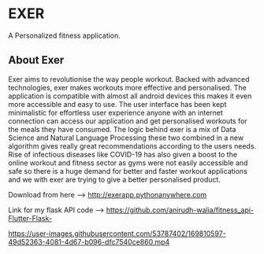 # EXER

A Personalized fitness application.

## About Exer

Exer aims to revolutionise the way people workout. Backed with advanced
technologies, exer makes workouts more effective and personalised. The
application is compatible with almost all android devices this makes it even
more accessible and easy to use. The user interface has been kept
minimalistic for effortless user experience anyone with an internet
connection can access our application and get personalised workouts for the
meals they have consumed. The logic behind exer is a mix of Data Science
and Natural Language Processing these two combined in a new algorithm
gives really great recommendations according to the users needs.
Rise of infectious diseases like COVID-19 has also given a boost to the
online workout and fitness sector as gyms were not easily accessible and safe
so there is a huge demand for better and faster workout applications and we
with exer are trying to give a better personalised product.


Download from here --> http://exerapp.pythonanywhere.com

Link for my flask API code --> https://github.com/anirudh-walia/fitness_api-Flutter-Flask-

https://user-images.githubusercontent.com/53787402/169810597-49d52363-4081-4d67-b096-dfc7540ce860.mp4

